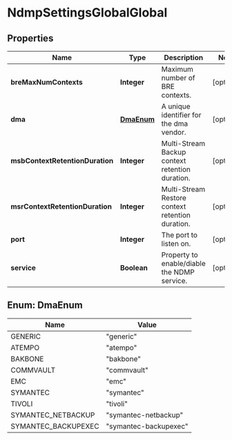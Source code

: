 
# NdmpSettingsGlobalGlobal

## Properties
Name | Type | Description | Notes
------------ | ------------- | ------------- | -------------
**breMaxNumContexts** | **Integer** | Maximum number of BRE contexts. |  [optional]
**dma** | [**DmaEnum**](#DmaEnum) | A unique identifier for the dma vendor. |  [optional]
**msbContextRetentionDuration** | **Integer** | Multi-Stream Backup context retention duration. |  [optional]
**msrContextRetentionDuration** | **Integer** | Multi-Stream Restore context retention duration. |  [optional]
**port** | **Integer** | The port to listen on. |  [optional]
**service** | **Boolean** | Property to enable/diable the NDMP service. |  [optional]


<a name="DmaEnum"></a>
## Enum: DmaEnum
Name | Value
---- | -----
GENERIC | &quot;generic&quot;
ATEMPO | &quot;atempo&quot;
BAKBONE | &quot;bakbone&quot;
COMMVAULT | &quot;commvault&quot;
EMC | &quot;emc&quot;
SYMANTEC | &quot;symantec&quot;
TIVOLI | &quot;tivoli&quot;
SYMANTEC_NETBACKUP | &quot;symantec-netbackup&quot;
SYMANTEC_BACKUPEXEC | &quot;symantec-backupexec&quot;



